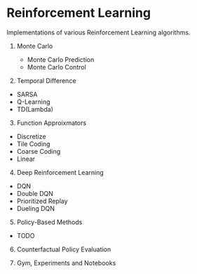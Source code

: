 # Reinforcement Learning

Implementations of various Reinforcement Learning algorithms.


1. Monte Carlo
    - Monte Carlo Prediction
    - Monte Carlo Control

2. Temporal Difference
- SARSA
- Q-Learning
- TD(Lambda)

3. Function Approixmators
- Discretize
- Tile Coding
- Coarse Coding
- Linear

4. Deep Reinforcement Learning
- DQN
- Double DQN
- Prioritized Replay
- Dueling DQN 

5. Policy-Based Methods
- TODO

6. Counterfactual Policy Evaluation 

7. Gym, Experiments and Notebooks 
